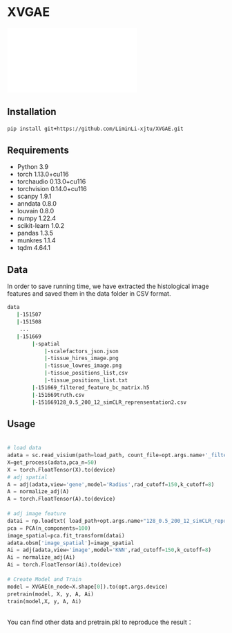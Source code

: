 # XVGAE
![image](流程图.pdf)
## Installation
```bash
pip install git+https://github.com/LiminLi-xjtu/XVGAE.git
```
## Requirements
* Python 3.9
* torch 1.13.0+cu116
* torchaudio 0.13.0+cu116
* torchvision 0.14.0+cu116
* scanpy 1.9.1
* anndata 0.8.0
* louvain 0.8.0
* numpy 1.22.4
* scikit-learn 1.0.2
* pandas 1.3.5
* munkres 1.1.4
* tqdm 4.64.1
## Data
In order to save running time, we have extracted the histological image features and saved them in the data folder in CSV format.
```bash
data
   |-151507
   |-151508
    ...
   |-151669
        |-spatial
            |-scalefactors_json.json
            |-tissue_hires_image.png
            |-tissue_lowres_image.png
            |-tissue_positions_list,csv
            |-tissue_positions_list.txt
        |-151669_filtered_feature_bc_matrix.h5
        |-151669truth.csv
        |-151669128_0.5_200_12_simCLR_reprensentation2.csv
```
## Usage
```python

# load data
adata = sc.read_visium(path=load_path, count_file=opt.args.name+'_filtered_feature_bc_matrix.h5')
X=get_process(adata,pca_n=50)
X = torch.FloatTensor(X).to(device)
# adj spatial
A = adj(adata,view='gene',model='Radius',rad_cutoff=150,k_cutoff=8)
A = normalize_adj(A)
A = torch.FloatTensor(A).to(device)

# adj image feature
datai = np.loadtxt( load_path+opt.args.name+"128_0.5_200_12_simCLR_reprensentation2.csv",delimiter=",")
pca = PCA(n_components=100)
image_spatial=pca.fit_transform(datai)
adata.obsm['image_spatial']=image_spatial
Ai = adj(adata,view='image',model='KNN',rad_cutoff=150,k_cutoff=8)
Ai = normalize_adj(Ai)
Ai = torch.FloatTensor(Ai).to(device)

# Create Model and Train
model = XVGAE(n_node=X.shape[0]).to(opt.args.device)
pretrain(model, X, y, A, Ai)
train(model,X, y, A, Ai)
```
## 
You can find other data and pretrain.pkl to reproduce the result：
